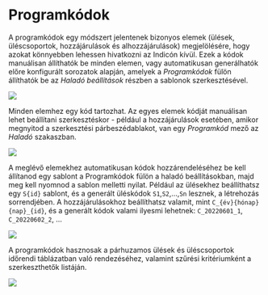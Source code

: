 # Programkódok

A programkódok egy módszert jelentenek bizonyos elemek (ülések, üléscsoportok, hozzájárulások és alhozzájárulások) megjelölésére, hogy azokat könnyebben lehessen hivatkozni az Indicón kívül.
Ezek a kódok manuálisan állíthatók be minden elemen, vagy automatikusan generálhatók előre konfigurált sorozatok alapján, amelyek a _Programkódok_ fülön állíthatók be az _Haladó beállítások_ részben a sablonok szerkesztésével.

![](../assets/conference_program_codes.png)

Minden elemhez egy kód tartozhat.
Az egyes elemek kódját manuálisan lehet beállítani szerkesztéskor - például a hozzájárulások esetében, amikor megnyitod a szerkesztési párbeszédablakot, van egy _Programkód_ mező az _Haladó_ szakaszban.

![](../assets/conference_program_codes_manual.png)

A meglévő elemekhez automatikusan kódok hozzárendeléséhez be kell állítanod egy sablont a Programkódok fülön a haladó beállításokban, majd meg kell nyomnod a sablon melletti nyilat.
Például az ülésekhez beállíthatsz egy `S{id}` sablont, és a generált üléskódok `S1`,`S2`,...,`Sn` lesznek, a létrehozás sorrendjében. A hozzájárulásokhoz beállíthatsz valamit, mint `C_{év}{hónap}{nap}_{id}`, és a generált kódok valami ilyesmi lehetnek: `C_20220601_1`, `C_20220602_2`, ...

![](../assets/conference_program_codes_assign.png)

A programkódok hasznosak a párhuzamos ülések és üléscsoportok időrendi táblázatban való rendezéséhez, valamint szűrési kritériumként a szerkeszthetők listáján.

![](../assets/conference_program_codes_filter.png)
